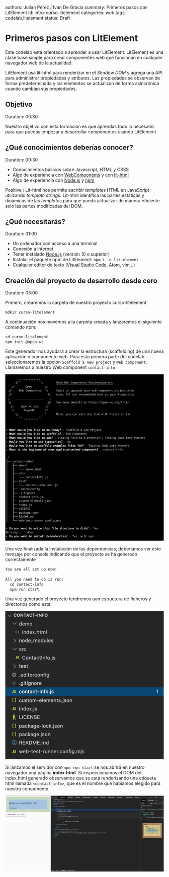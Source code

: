 authors: Julian Pérez / Ivan De Gracia
summary: Primeros pasos con LitElement
id: intro-curso-litelement
categories: web
tags: codelab,litelement
status: Draft

# Primeros pasos con LitElement

Este codelab está orientado a aprender a usar LitElement.
LitElement es una clase base simple para crear componentes web que funcionan en cualquier navegador web de la actualidad.

LitElement usa lit-html para renderizar en el *Shadow DOM* y agrega una API para administrar propiedades y atributos. Las propiedades se observan de forma predeterminada y los elementos se actualizan de forma asincrónica cuando cambian sus propiedades.

## Objetivo
Duration: 00:30

Nuestro objetivo con esta formación es que aprendas todo lo necesario para que puedas empezar a desarrollar componentes usando LitElement

## ¿Qué conocimientos deberías conocer?
Duration: 00:30

* Conocimientos básicos sobre Javascript, HTML y CSSS
* Algo de experiencia con [WebComponents](https://developer.mozilla.org/es/docs/Web/Web_Components) y con [lit-html](https://lit-html.polymer-project.org/)
* Algo de experiencia con [Node.js](https://nodejs.org/es/) y [npm](https://npmjs.org/)

Positive
: Lit-html nos permite escribir *templates* HTML en JavaScript utilizando *template strings*. Lit-html identifica las partes estáticas y dinámicas de las *templates* para que pueda actualizar de manera eficiente solo las partes modificadas del DOM.

## ¿Qué necesitarás?
Duration: 01:00

* Un ordenador con acceso a una terminal
* Conexión a internet
* Tener instalado [Node.js](https://nodejs.org/es/) (versión 10 o superior)
* Instalar el paquete npm de LitElement: ```npm i -g lit-element```
* Cualquier editor de texto ([Visual Studio Code](https://code.visualstudio.com/), [Atom](https://atom.io/), vim...)

## Creación del proyecto de desarrollo desde cero
Duration: 03:00

Primero, crearemos la carpeta de nuestro proyecto curso-litelement

```console
mdkir curso-litelement
```

A continuación nos movemos a la carpeta creada y lanzaremos el siguiente comando npm:

```console
cd curso-litelement
npm init @open-wc
```

Este generador nos ayudará a crear la estructura (scaffolding) de una nueva aplicación o componente web.
Para esta primera parte del codelab seleccionaremos la opción ``Scaffold a new project`` y ``Web component``. Llamaremos a nuestro Web component ``contact-info``

![Image of Console](assets/primeros-pasos-1.png)

Una vez finalizada la instalación de las dependencias, deberíamos ver este mensaje por consola indicando que el proyecto se ha generado correctamente

```console
You are all set up now!

All you need to do is run:
  cd contact-info
  npm run start
```

Una vez generado el proyecto tendremos uan estructura de ficheros y directorios como esta:

![Image of Console](assets/estructura-proyecto.png)

Si lanzamos el servidor con `npm run start` se nos abrirá en nuestro navegador una página **index.html**. Si inspeccionamos el DOM del index.html generado observamos que se está renderizando una etiqueta html llamada `<contact-info>`, que es el nombre que habíamos elegido para nuestro componente.

![Image of Console](assets/inspeccionar-componente.png)